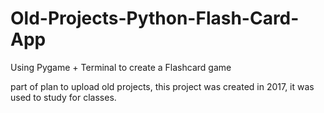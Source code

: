 # Old-Projects-Python-Flash-Card-App
Using Pygame + Terminal to create a Flashcard game

part of plan to upload old projects, this project was created in 2017, it was used to study for classes.
